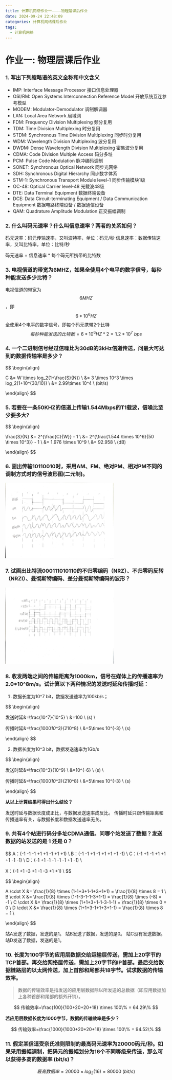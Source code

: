 ```yaml
---
title: 计算机网络作业一————物理层课后作业
date: 2024-09-24 22:48:09
categories: 计算机网络课后作业
tags: 
  - 计算机网络
---
```


# 作业一: 物理层课后作业

### 1. 写出下列缩略语的英文全称和中文含义

- IMP: Interface Message Processor 接口信息处理器
- OSI/RM: Open Systems Interconnection Reference Model 开放系统互连参考模型
- MODEM: Modulator-Demodulator 调制解调器
- LAN: Local Area Network 局域网
- FDM: Frequency Division Multiplexing 频分复用
- TDM: Time Division Multiplexing 时分复用
- STDM: Synchronous Time Division Multiplexing 同步时分复用
- WDM: Wavelength Division Multiplexing 波分复用
- DWDM: Dense Wavelength Division Multiplexing 密集波分复用
- CDMA: Code Division Multiple Access 码分多址
- PCM: Pulse Code Modulation 脉冲编码调制
- SONET: Synchronous Optical Network 同步光网络
- SDH: Synchronous Digital Hierarchy 同步数字体系
- STM-1: Synchronous Transport Module level-1 同步传输模块1级
- OC-48: Optical Carrier level-48 光载波48级
- DTE: Data Terminal Equipment 数据终端设备
- DCE: Data Circuit-terminating Equipment / Data Communication Equipment 数据电路终端设备 / 数据通信设备
- QAM: Quadrature Amplitude Modulation 正交振幅调制

### 2. 什么叫码元速率？什么叫信息速率？两者的关系如何？

码元速率：码元传输速率，又叫波特率，单位：码元/秒
信息速率：数据传输速率，又叫比特率，单位：比特/秒

码元速率 = 信息速率 * 每个码元所携带的比特数

### 3. 电视信道的带宽为6MHZ，如果全使用4个电平的数字信号，每秒种能发送多少比特？

电视信道的带宽为 $$ 6MHZ $$，即 $$ 6*10^6HZ $$
全使用4个电平的数字信号，即每个码元携带2个比特
$$ 每秒种能发送的比特数 = 6*10^6HZ * 2 = 1.2*10^7 \ bps $$

### 4. 一个二进制信号经过信噪比为30dB的3kHz信道传送，问最大可达到的数据传输率是多少？ 

$$
\begin{align}

C &= W \times log_2(1+\frac{S}{N}) \\
  &= 3 \times 10^3 \times log_2(1+10^{30/10}) \\
  &= 2.99\times 10^4 \  (bit/s)

\end{align}
$$

### 5. 若要在一条50KHZ的信道上传输1.544Mbps的T1载波，信噪比至少要多大? 

$$
\begin{align}

\frac{S}{N} &= 2^{\frac{C}{W}} - 1 \\
           &= 2^{\frac{1.544 \times 10^6}{50 \times 10^3}} - 1 \\
           &= 1.976 \times 10^9 \\
           &= 92.958 \  (dB)

\end{align}
$$

### 6. 画出传输10110010时，采用AM、FM、绝对PM、相对PM不同的调制方式时的信号波形图(二元制)。 

<img src="计算机网络课后作业一/波形1.jpg" alt="波形1" style="zoom: 33%;" />

### 7. 试画出比特流000111010110的不归零编码（NRZ）、不归零码反转（NRZI）、曼彻斯特编码、差分曼彻斯特编码的波形？

<img src="计算机网络课后作业一/波形2.jpg" alt="波形2" style="zoom: 33%;" />

### 8. 收发两端之间的传输距离为1000km，信号在媒体上的传播速率为2.0*10^8m/s。试计算以下两种情况的发送时延和传播时延： 

1. 数据长度为10^7 bit，数据发送速率为100kb/s；

$$
\begin{align}

发送时延&=\frac{10^7}{10^5} \\
      &=100 \ (s) \\

传播时延&=\frac{1000*10^3}{2*10^8} \\
      &=5\times 10^{-3} \ (s)

\end{align}
$$

2. 数据长度为10^3 bit，数据发送速率为1Gb/s

$$
\begin{align}

发送时延&=\frac{10^3}{10^9} \\
      &=10^{-6} \ (s) \\

传播时延&=\frac{1000*10^3}{2*10^8} \\
      &=5\times 10^{-3} \ (s)

\end{align}
$$

**从以上计算结果可得出什么结论？**

发送时延与数据长度成正比，与数据发送速率成反比。
传播时延只跟传输距离和传播速率有关，与数据长度和数据发送速率无关。

### 9. 共有4个站进行码分多址CDMA通信。问哪个站发送了数据？发送数据的站发送的是 1 还是 0？ 

$$
A：(-1 -1 -1 +1 +1 -1 +1 +1) \\
B：(-1 -1 +1 -1 +1 +1 +1 -1) \\
C：(-1 +1 -1 +1 +1 +1 -1 -1) \\
D：(-1 +1 -1 -1 -1 -1 +1 -1) \\

X：(-1 +1 -3 +1 -1 -3 +1 +1) \\
$$

$$
\begin{align}

A \cdot X &= \frac{1}{8} \times (1-1+3+1-1+3+1+1) = \frac{1}{8} \times 8 = 1 \\
B \cdot X &= \frac{1}{8} \times (1-1-3-1-1-3+1-1) = \frac{1}{8} \times (-8) = -1 \\
C \cdot X &= \frac{1}{8} \times (1+1+3+1-1-3-1-1) = \frac{1}{8} \times 0 = 0 \\
D \cdot X &= \frac{1}{8} \times (1+1+3-1+1+3+1-1) = \frac{1}{8} \times 8 = 1 \\

\end{align}
$$

站A发送了数据，发送的是1。
站B发送了数据，发送的是0。
站C没有发送数据。
站D发送了数据，发送的是1。

### 10. 长度为100字节的应用层数据交给运输层传送，需加上20字节的TCP首部。再交给网络层传送，需加上20字节的IP首部。最后交给数据链路层的以太网传送，加上首部和尾部共18字节。试求数据的传输效率。
> 数据的传输效率是指发送的应用层数据除以所发送的总数据（即应用数据加上各种首部和尾部的额外开销）。

$$
传输效率=\frac{100}{100+20+20+18} \times 100\% = 64.29\%
$$


**若应用层数据长度为1000字节，数据的传输效率是多少？**

$$
传输效率=\frac{1000}{1000+20+20+18} \times 100\% = 94.52\%
$$

### 11. 假定某信道受奈氏准则限制的最高码元速率为20000码元/秒。如果采用振幅调制，把码元的振幅划分为16个不同等级来传送，那么可以获得多高的数据率 (bit/s)？

$$
最高数据率=20000 \times log_2(16) = 80000 \ (bit/s)
$$
